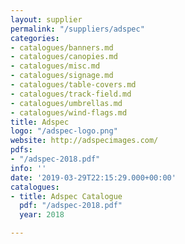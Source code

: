 ```yaml
---
layout: supplier
permalink: "/suppliers/adspec"
categories:
- catalogues/banners.md
- catalogues/canopies.md
- catalogues/misc.md
- catalogues/signage.md
- catalogues/table-covers.md
- catalogues/track-field.md
- catalogues/umbrellas.md
- catalogues/wind-flags.md
title: Adspec
logo: "/adspec-logo.png"
website: http://adspecimages.com/
pdfs:
- "/adspec-2018.pdf"
info: ''
date: '2019-03-29T22:15:29.000+00:00'
catalogues:
- title: Adspec Catalogue
  pdf: "/adspec-2018.pdf"
  year: 2018

---
```

